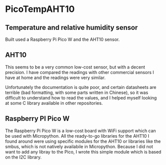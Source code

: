 # PicoTempAHT10

## Temperature and relative humidity sensor
Built used a Raspberry Pi Pico W and the AHT10 sensor.

## AHT10
This seems to be a very common low-cost sensor, but with a decent precision.
I have compared the readings with other commercial sensors I have at home and the readings were very similar.

Unfortunately the documentation is quite poor, and certain datasheets are terrible (bad formatting, with some parts written in Chinese), so it was difficult to understand how to read the values, and I helped myself looking at some C library available in other repositories.

## Raspberry PI Pico W
The Raspberry Pi Pico W is a low-cost board with WiFi support which can be used with Micropython. All the ready-to-go libraries for the AHT10 I found around were using specific modules for the AHT10 or libraries like the smbus, which is not natively availabile in Micropython. Because I did not want to add any libray to the Pico, I wrote this simple module which is based on the I2C library. 
